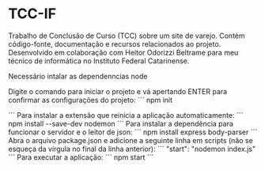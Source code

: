 # TCC-IF
Trabalho de Conclusão de Curso (TCC) sobre um site de varejo. Contém código-fonte, documentação e recursos relacionados ao projeto. Desenvolvido em colaboração com Heitor Odorizzi Beltrame para meu técnico de informática no Instituto Federal Catarinense. 

Necessário intalar as dependenncias node

Digite o comando para iniciar o projeto e vá apertando ENTER para confirmar as configurações do projeto:
´´´
  npm init
  
´´´
Para instalar a extensão que reinicia a aplicação automaticamente:
´´´
  npm install --save-dev nodemon
  ´´´
Para instalar a dependência para funcionar o servidor e o leitor de json:
´´´
  npm install express body-parser
  ´´´
Abra o arquivo package.json e adicione a seguinte linha em scripts (não se esqueça da vírgula no final da linha anterior):
´´´
  "start": "nodemon index.js"
  ´´´
Para executar a aplicação:
´´´
  npm start
  ´´´
